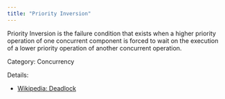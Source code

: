```yaml
---
title: "Priority Inversion"
---
```


Priority Inversion is the failure condition that exists when a higher priority
operation of one concurrent component is forced to wait on the execution of a
lower priority operation of another concurrent operation.

Category: Concurrency

Details: 

* [Wikipedia: Deadlock](https://en.wikipedia.org/wiki/Priority_inversion)
